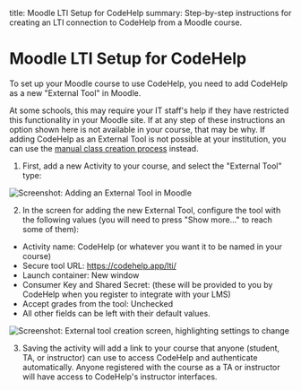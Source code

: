 title:  Moodle LTI Setup for CodeHelp
summary:  Step-by-step instructions for creating an LTI connection to CodeHelp from a Moodle course.


# Moodle LTI Setup for CodeHelp

To set up your Moodle course to use CodeHelp, you need to add CodeHelp as a new "External Tool" in Moodle.

At some schools, this may require your IT staff's help if they have restricted this functionality in your Moodle site.
If at any step of these instructions an option shown here is not available in your course, that may be why.
If adding CodeHelp as an External Tool is not possible at your institution, you can use the <a href="manual_class_creation">manual class creation process</a> instead.

1. First, add a new Activity to your course, and select the "External Tool" type:

  <p class="hasimg">
  <img class="docimg" alt='Screenshot: Adding an External Tool in Moodle' src='/static/moodle_LTI_01_add_activity.svg'>
  </p>

2. In the screen for adding the new External Tool, configure the tool with the following values (you will need to press "Show more..." to reach some of them):
  * Activity name: CodeHelp (or whatever you want it to be named in your course)
  * Secure tool URL: https://codehelp.app/lti/
  * Launch container: New window
  * Consumer Key and Shared Secret: (these will be provided to you by CodeHelp when you register to integrate with your LMS)
  * Accept grades from the tool: Unchecked
  * All other fields can be left with their default values.

  <p class="hasimg">
  <img class="docimg" alt='Screenshot: External tool creation screen, highlighting settings to change' src='/static/moodle_LTI_02_tool_configuration.svg'>
  </p>

3. Saving the activity will add a link to your course that anyone (student, TA, or instructor) can use to access CodeHelp and authenticate automatically.  Anyone registered with the course as a TA or instructor will have access to CodeHelp's instructor interfaces.
